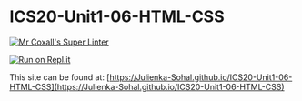 # ICS20-Unit1-06-HTML-CSS
[![Mr Coxall's Super Linter](https://github.com/Julienka-Sohal/ICS20-Unit1-06-HTML-CSS/workflows/Mr%20Coxall's%20Super%20Linter/badge.svg)](https://github.com/Julienka-Sohal/ICS20-Unit1-06-HTML-CSS/actions/)

[![Run on Repl.it](https://repl.it/badge/github/Julienka-Sohal/ICS20-Unit1-06-HTML-CSS)](https://repl.it/github/Julienka-Sohal/ICS20-Unit1-06-HTML-CSS)

This site can be found at: [https://Julienka-Sohal.github.io/ICS20-Unit1-06-HTML-CSS](https://Julienka-Sohal.github.io/ICS20-Unit1-06-HTML-CSS)
